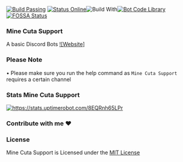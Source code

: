 [![Build Passing](https://img.shields.io/badge/build-Passing%20-green.svg?style=flat)](https://github.com/GrimDesignsFiveM/NinjaBot2.0/) [![Status Online](https://img.shields.io/badge/status-Online%20-brightgreen.svg?style=flat)](https://github.com/MineCuta1107/Mine-Cuta-Support/)![Build With](https://forthebadge.com/images/badges/built-with-love.svg)[![Bot Code Library](https://img.shields.io/badge/code-discord.js-yellowgreen.svg)](https://discord.js.org/#/) [![FOSSA Status](https://app.fossa.io/api/projects/git%2Bgithub.com%2FGrimDesignsFiveM%2FNinjaBot2.0.svg?type=shield)](https://app.fossa.io/projects/git%2Bgithub.com%2FGrimDesignsFiveM%2FNinjaBot2.0?ref=badge_shield)

### Mine Cuta Support 
A basic Discord Bots 
[![Website]](https://minecutasupport.glitch.me/)

### Please Note
•  Please make sure you run the help command as `Mine Cuta Support` requires a certain channel

### Stats Mine Cuta Support
<a href="https://stats.uptimerobot.com/8EQRnh65LPr">
  <img src="https://cdn.discordapp.com/attachments/575253529510543380/654548194440511498/unknown.png" alt="https://stats.uptimerobot.com/8EQRnh65LPr">
</a>

### Contribute with me ❤

### License
Mine Cuta Support is Licensed under the [MIT License](https://github.com/MineCuta1107/Mine-Cuta-Support/blob/master/LICENSE)
